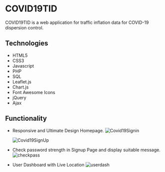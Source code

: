 # COVID19TID
COVID19TID is a web application for traffic inflation data for COVID-19 dispersion control.

## Technologies
  * HTML5
  * CSS3
  * Javascript
  * PHP
  * SQL
  * Leaflet.js
  * Chart.js
  * Font Awesome Icons
  * jQuery
  * Ajax
 
 ## Functionality

 * Responsive and Ultimate Design Homepage.
   ![Covid19Signin](https://user-images.githubusercontent.com/51766689/151883657-1be1f4c4-c6f4-45f3-ab3d-77f50a2928ad.PNG) 
   
   ![Covid19SignUp](https://user-images.githubusercontent.com/51766689/151883650-df149463-cd10-4823-bad7-af7bfa8a8cc9.PNG)

* Check password strength in Signup Page and display suitable message.
  ![checkpass](https://user-images.githubusercontent.com/51766689/152068124-f3361156-0d1f-4d20-9387-6c756e14582a.PNG)

* User Dashboard with Live Location
![userdash](https://user-images.githubusercontent.com/51766689/152640598-f5cb246c-7734-4ef7-bf51-ec06afea802d.PNG)
